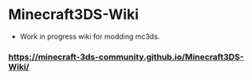 # Minecraft3DS-Wiki
- Work in progress wiki for modding mc3ds.

### https://minecraft-3ds-community.github.io/Minecraft3DS-Wiki/
